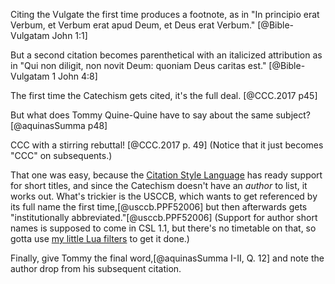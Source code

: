 Citing the Vulgate the first time produces a footnote, as in "In principio erat Verbum, et Verbum erat apud Deum, et Deus erat Verbum." [@Bible-Vulgatam John 1:1] 

But a second citation becomes parenthetical with an italicized attribution as in "Qui non diligit, non novit Deum: quoniam Deus caritas est." [@Bible-Vulgatam 1 John 4:8]

The first time the Catechism gets cited, it's the full deal. [@CCC.2017 p45]

But what does Tommy Quine-Quine have to say about the same subject? [@aquinasSumma p48]

CCC with a stirring rebuttal! [@CCC.2017 p. 49] (Notice that it just becomes "CCC" on subsequents.)

That one was easy, because the [Citation Style Language](https://citationstyles.org/) has ready support for short titles, and since the Catechism doesn't have an *author* to list, it works out. What's trickier is the USCCB, which wants to get referenced by its full name the first time,[@usccb.PPF52006] but then afterwards gets "institutionally abbreviated."[@usccb.PPF52006] (Support for author short names is supposed to come in CSL 1.1, but there's no timetable on that, so gotta use [my little Lua filters](https://github.com/sjml/paper/tree/main/paper/resources/project_template/.paper_resources/filters) to get it done.)

Finally, give Tommy the final word,[@aquinasSumma I-II, Q. 12] and note the author drop from his subsequent citation.
